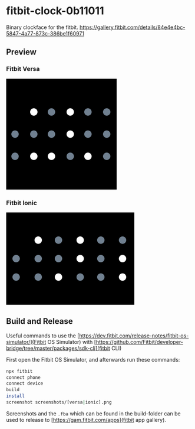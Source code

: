 # fitbit-clock-0b11011
Binary clockface for the fitbit.
https://gallery.fitbit.com/details/84e4e4bc-5847-4a77-873c-386be1f60971

## Preview
### Fitbit Versa
![Versa](https://raw.githubusercontent.com/norman27/fitbit-clock-0b11011/master/screenshots/versa.png)  

### Fitbit Ionic
![Ionic](https://raw.githubusercontent.com/norman27/fitbit-clock-0b11011/master/screenshots/ionic.png)  

## Build and Release
Useful commands to use the [https://dev.fitbit.com/release-notes/fitbit-os-simulator/](Fitbit OS Simulator)
with [https://github.com/Fitbit/developer-bridge/tree/master/packages/sdk-cli](fitbit CLI)

First open the Fitbit OS Simulator, and afterwards run these commands:
```bash
npx fitbit
connect phone
connect device
build
install
screenshot screenshots/[versa|ionic].png
```

Screenshots and the `.fba` which can be found in the build-folder can be used to
release to [https://gam.fitbit.com/apps](fitbit app gallery).
